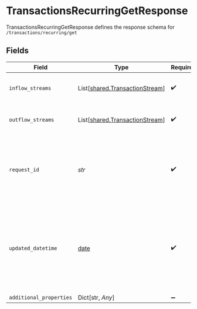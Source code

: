 # TransactionsRecurringGetResponse

TransactionsRecurringGetResponse defines the response schema for `/transactions/recurring/get`


## Fields

| Field                                                                                                                                                                           | Type                                                                                                                                                                            | Required                                                                                                                                                                        | Description                                                                                                                                                                     |
| ------------------------------------------------------------------------------------------------------------------------------------------------------------------------------- | ------------------------------------------------------------------------------------------------------------------------------------------------------------------------------- | ------------------------------------------------------------------------------------------------------------------------------------------------------------------------------- | ------------------------------------------------------------------------------------------------------------------------------------------------------------------------------- |
| `inflow_streams`                                                                                                                                                                | List[[shared.TransactionStream](../../models/shared/transactionstream.md)]                                                                                                      | :heavy_check_mark:                                                                                                                                                              | An array of depository transaction streams.                                                                                                                                     |
| `outflow_streams`                                                                                                                                                               | List[[shared.TransactionStream](../../models/shared/transactionstream.md)]                                                                                                      | :heavy_check_mark:                                                                                                                                                              | An array of expense transaction streams.                                                                                                                                        |
| `request_id`                                                                                                                                                                    | *str*                                                                                                                                                                           | :heavy_check_mark:                                                                                                                                                              | A unique identifier for the request, which can be used for troubleshooting. This identifier, like all Plaid identifiers, is case sensitive.                                     |
| `updated_datetime`                                                                                                                                                              | [date](https://docs.python.org/3/library/datetime.html#date-objects)                                                                                                            | :heavy_check_mark:                                                                                                                                                              | Timestamp in [ISO 8601](https://wikipedia.org/wiki/ISO_8601) format (`YYYY-MM-DDTHH:mm:ssZ`) indicating the last time transaction streams for the given account were updated on |
| `additional_properties`                                                                                                                                                         | Dict[str, *Any*]                                                                                                                                                                | :heavy_minus_sign:                                                                                                                                                              | N/A                                                                                                                                                                             |